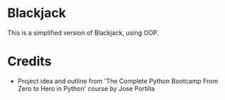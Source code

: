 # Blackjack
This is a simplified version of Blackjack, using OOP.

# Credits
- Project idea and outline from 'The Complete Python Bootcamp From Zero to Hero in Python' course by Jose Portilla
